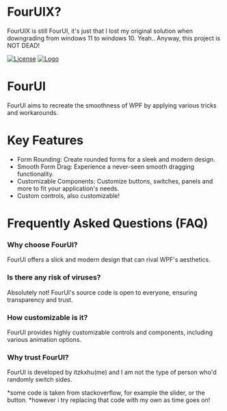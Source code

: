 # FourUIX?
FourUIX is still FourUI, it's just that I lost my original solution when downgrading from windows 11 to windows 10.
Yeah.. Anyway, this project is NOT DEAD!

[![License](https://img.shields.io/badge/license-MIT-blue.svg)](https://opensource.org/licenses/MIT)
[![Logo](https://i.imgur.com/Ui14t6x.png)](https://github.com/1Kxhu/FourUI)


# FourUI

FourUI aims to recreate the smoothness of WPF by applying various tricks and workarounds.

# Key Features

- Form Rounding: Create rounded forms for a sleek and modern design.
- Smooth Form Drag: Experience a never-seen smooth dragging functionality.
- Customizable Components: Customize buttons, switches, panels and more to fit your application's needs.
- Custom controls, also customizable!

# Frequently Asked Questions (FAQ)

### **Why choose FourUI?**
FourUI offers a slick and modern design that can rival WPF's aesthetics.
  
### **Is there any risk of viruses?**
Absolutely not! FourUI's source code is open to everyone, ensuring transparency and trust.

### **How customizable is it?**
FourUI provides highly customizable controls and components, including various animation options.

### **Why trust FourUI?**
FourUI is developed by itzkxhu(me) and I am not the type of person who'd randomly switch sides.

*some code is taken from stackoverflow, for example the slider, or the button.
*however i try replacing that code with my own as time goes on!
